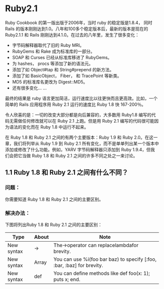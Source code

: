 # Ruby2.1
Ruby Cookbook 的第一版出版于2006年，当时 ruby 的稳定版是1.8.4， 同时Rails 的版本刚刚达到1.0。八年和100多个稳定版本后，最新的版本是现在的 Ruby2.1.1 和 Rails 刚刚达到4.1.0。在过去的八年里，发生了很多变化：

* 字节码解释器取代了旧的 Ruby MRI。
* RubyGems 和 Rake 成为标准库的一部分。
* SOAP 和 Curses 已经从标准库移进了 RubyGems。
* 为 hashes， procs 等添加了新的语法元。
* 添加了如 Object#tap 和 String#prepend 的新方法。
* 添加了如 BasicObject， Fiber， 和 TracePoint 等新类。
* MD5 的标准库名更改为 Digest::MD5。
* 还有很多变化... ...

最终的结果是 ruby 语言更加简洁，运行速度比以往更快而且更高效。比如，一个简单的 Rails 应用程序用 Ruby 2.1 运行的速度比 Ruby 1.8 快 167-200％。

令人欣喜的是：一切的改变大部分都是向后兼容的，大多数用 Ruby1.8 编写的代码无需做任何修改就可以在 Ruby 2.1 上跑。但是用 Ruby 2.1 编写的代码很可能因为语法的变化而在 Ruby 1.8 中运行不起来。

在 Ruby 1.8 和 Ruby 2.1 之间的有两个主要版本：Ruby 1.9 和 Ruby 2.0。在这一章，我们将列举从 Ruby 1.9 到 Ruby 2.1 所有变化，而不是单单列出某一个版本中添加或修改了什么功能。例如，YARV 字节码解释器只添加到 Ruby 1.9.4，但我们会把它当做 Ruby 1.8 和 Ruby 2.1 之间的许多不同之处之一来讨论。

## 1.1 Ruby 1.8 和 Ruby 2.1 之间有什么不同？
### 问题：
你需要知道 Ruby 1.8 和 Ruby 2.1 之间的主要区别。
### 解决办法：
下图将列出Ruby 1.8 和 Ruby 2.1 之间的主要区别：

| Type            | About             | Note  |
| --------------- | ----------------- | ----- |
| New syntax      | →                 | The→operator can replacelambdafor brevity. |
| New syntax      | Array             | You can use %i(foo bar baz) to specify [:foo, :bar, :baz] for brevity. |
| New syntax      | def               | You can define methods like def foo(x: 1); puts x; end. |
